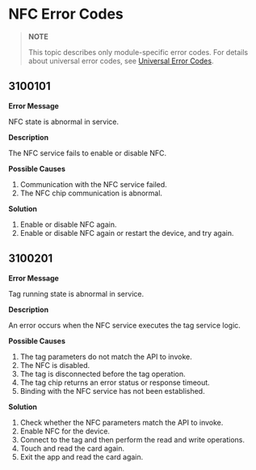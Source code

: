 # NFC Error Codes

> **NOTE**
>
> This topic describes only module-specific error codes. For details about universal error codes, see [Universal Error Codes](errorcode-universal.md).

## 3100101

**Error Message**

NFC state is abnormal in service.

**Description**

The NFC service fails to enable or disable NFC.

**Possible Causes**

1. Communication with the NFC service failed.
2. The NFC chip communication is abnormal.

**Solution**

1. Enable or disable NFC again.
2. Enable or disable NFC again or restart the device, and try again.

## 3100201

**Error Message**

Tag running state is abnormal in service.

**Description**

An error occurs when the NFC service executes the tag service logic.

**Possible Causes**
1. The tag parameters do not match the API to invoke.
2. The NFC is disabled.
3. The tag is disconnected before the tag operation.
4. The tag chip returns an error status or response timeout.
5. Binding with the NFC service has not been established.

**Solution**
1. Check whether the NFC parameters match the API to invoke.
2. Enable NFC for the device.
3. Connect to the tag and then perform the read and write operations.
4. Touch and read the card again.
5. Exit the app and read the card again.
